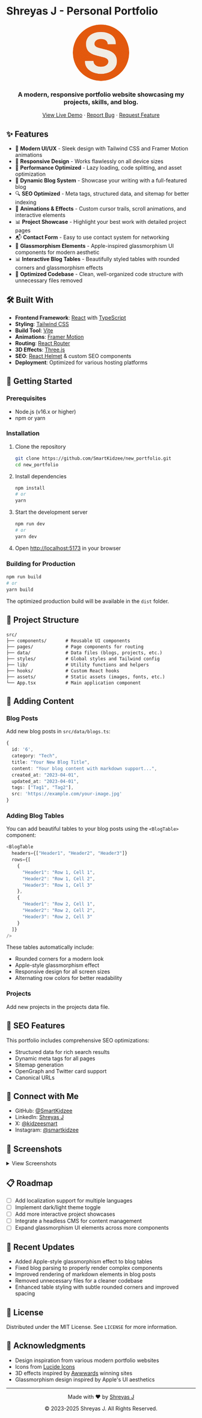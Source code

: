 # Shreyas J - Personal Portfolio

<div align="center">
  <img src="public/logo.png" alt="Shreyas J Portfolio Logo" width="150" height="150" style="border-radius: 50%;" />
  <h3>A modern, responsive portfolio website showcasing my projects, skills, and blog.</h3>
  <p><a href="https://iamshreyas.live" target="_blank">View Live Demo</a> · <a href="https://github.com/SmartKidzee/new_portfolio/issues/new" target="_blank">Report Bug</a> · <a href="https://github.com/SmartKidzee/new_portfolio/issues/new" target="_blank">Request Feature</a></p>
</div>

## ✨ Features

- 🎨 **Modern UI/UX** - Sleek design with Tailwind CSS and Framer Motion animations
- 📱 **Responsive Design** - Works flawlessly on all device sizes
- 🚀 **Performance Optimized** - Lazy loading, code splitting, and asset optimization
- 📝 **Dynamic Blog System** - Showcase your writing with a full-featured blog
- 🔍 **SEO Optimized** - Meta tags, structured data, and sitemap for better indexing
- 🌙 **Animations & Effects** - Custom cursor trails, scroll animations, and interactive elements
- 📊 **Project Showcase** - Highlight your best work with detailed project pages
- 📬 **Contact Form** - Easy to use contact system for networking
- 🔮 **Glassmorphism Elements** - Apple-inspired glassmorphism UI components for modern aesthetic
- 📊 **Interactive Blog Tables** - Beautifully styled tables with rounded corners and glassmorphism effects
- 🧹 **Optimized Codebase** - Clean, well-organized code structure with unnecessary files removed

## 🛠️ Built With

- **Frontend Framework**: [React](https://reactjs.org/) with [TypeScript](https://www.typescriptlang.org/)
- **Styling**: [Tailwind CSS](https://tailwindcss.com/)
- **Build Tool**: [Vite](https://vitejs.dev/)
- **Animations**: [Framer Motion](https://www.framer.com/motion/)
- **Routing**: [React Router](https://reactrouter.com/)
- **3D Effects**: [Three.js](https://threejs.org/)
- **SEO**: [React Helmet](https://github.com/nfl/react-helmet) & custom SEO components
- **Deployment**: Optimized for various hosting platforms

## 🚀 Getting Started

### Prerequisites

- Node.js (v16.x or higher)
- npm or yarn

### Installation

1. Clone the repository
   ```bash
   git clone https://github.com/SmartKidzee/new_portfolio.git
   cd new_portfolio
   ```

2. Install dependencies
   ```bash
   npm install
   # or
   yarn
   ```

3. Start the development server
   ```bash
   npm run dev
   # or
   yarn dev
   ```

4. Open [http://localhost:5173](http://localhost:5173) in your browser

### Building for Production

```bash
npm run build
# or
yarn build
```

The optimized production build will be available in the `dist` folder.

## 📁 Project Structure

```
src/
├── components/       # Reusable UI components
├── pages/            # Page components for routing
├── data/             # Data files (blogs, projects, etc.)
├── styles/           # Global styles and Tailwind config
├── lib/              # Utility functions and helpers
├── hooks/            # Custom React hooks
├── assets/           # Static assets (images, fonts, etc.)
└── App.tsx           # Main application component
```

## 📄 Adding Content

### Blog Posts

Add new blog posts in `src/data/blogs.ts`:

```typescript
{
  id: '6',
  category: "Tech",
  title: "Your New Blog Title",
  content: "Your blog content with markdown support...",
  created_at: "2023-04-01",
  updated_at: "2023-04-01",
  tags: ["Tag1", "Tag2"],
  src: 'https://example.com/your-image.jpg'
}
```

### Adding Blog Tables

You can add beautiful tables to your blog posts using the `<BlogTable>` component:

```typescript
<BlogTable
  headers={["Header1", "Header2", "Header3"]}
  rows={[
    {
      "Header1": "Row 1, Cell 1",
      "Header2": "Row 1, Cell 2",
      "Header3": "Row 1, Cell 3"
    },
    {
      "Header1": "Row 2, Cell 1",
      "Header2": "Row 2, Cell 2",
      "Header3": "Row 2, Cell 3"
    }
  ]}
/>
```

These tables automatically include:
- Rounded corners for a modern look
- Apple-style glassmorphism effect
- Responsive design for all screen sizes
- Alternating row colors for better readability

### Projects

Add new projects in the projects data file.

## 📝 SEO Features

This portfolio includes comprehensive SEO optimizations:

- Structured data for rich search results
- Dynamic meta tags for all pages
- Sitemap generation
- OpenGraph and Twitter card support
- Canonical URLs

## 🤝 Connect with Me

- GitHub: [@SmartKidzee](https://github.com/SmartKidzee)
- LinkedIn: [Shreyas J](https://linkedin.com/in/smartshreyas)
- X: [@kidzeesmart](https://x.com/kidzeesmart)
- Instagram: [@smartkidzee](https://instagram.com/smartkidzee)

## 📸 Screenshots

<details>
  <summary>View Screenshots</summary>
  <div align="center">
    <p><i>Screenshots</i></p>
    <img src="public/screenshots/home.png" alt="Home Page" width="80%" />
    <img src="public/screenshots/projects.png" alt="Projects Page" width="80%" />
    <img src="public/screenshots/blog.png" alt="Blog Page" width="80%" />
    -->
  </div>
</details>

## 📋 Roadmap

- [ ] Add localization support for multiple languages
- [ ] Implement dark/light theme toggle
- [ ] Add more interactive project showcases
- [ ] Integrate a headless CMS for content management
- [ ] Expand glassmorphism UI elements across more components

## 🧹 Recent Updates

- Added Apple-style glassmorphism effect to blog tables
- Fixed blog parsing to properly render complex components
- Improved rendering of markdown elements in blog posts
- Removed unnecessary files for a cleaner codebase
- Enhanced table styling with subtle rounded corners and improved spacing

## 📄 License

Distributed under the MIT License. See `LICENSE` for more information.

## 🙏 Acknowledgments

- Design inspiration from various modern portfolio websites
- Icons from [Lucide Icons](https://lucide.dev/)
- 3D effects inspired by [Awwwards](https://www.awwwards.com/) winning sites
- Glassmorphism design inspired by Apple's UI aesthetics

---

<div align="center">
  <p>Made with ❤️ by <a href="https://github.com/SmartKidzee">Shreyas J</a></p>
  <p>©️ 2023-2025 Shreyas J. All Rights Reserved.</p>
</div> 